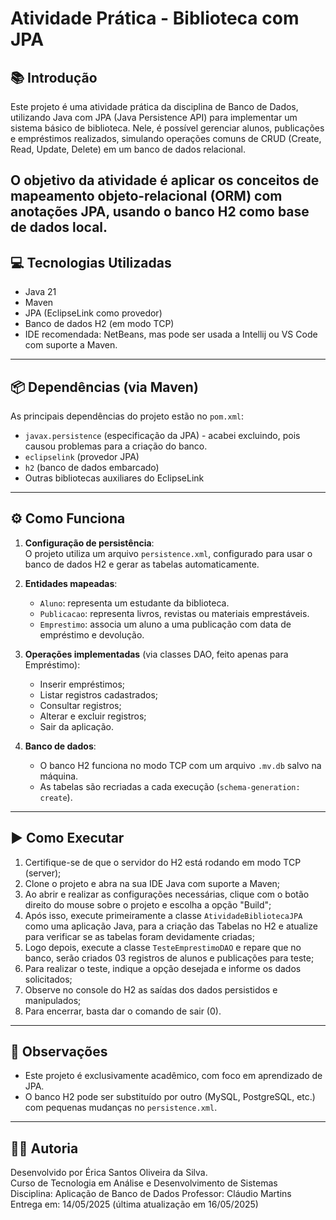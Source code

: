 # Atividade Prática - Biblioteca com JPA

## 📚 Introdução

Este projeto é uma atividade prática da disciplina de Banco de Dados, utilizando Java com JPA (Java Persistence API) para implementar um sistema básico de biblioteca. Nele, é possível gerenciar alunos, publicações e empréstimos realizados, simulando operações comuns de CRUD (Create, Read, Update, Delete) em um banco de dados relacional.

## O objetivo da atividade é aplicar os conceitos de **mapeamento objeto-relacional (ORM)** com **anotações JPA**, usando o banco **H2** como base de dados local.

## 💻 Tecnologias Utilizadas

- Java 21
- Maven
- JPA (EclipseLink como provedor)
- Banco de dados H2 (em modo TCP)
- IDE recomendada: NetBeans, mas pode ser usada a Intellij ou VS Code com suporte a Maven.

---

## 📦 Dependências (via Maven)

As principais dependências do projeto estão no `pom.xml`:

- `javax.persistence` (especificação da JPA) - acabei excluindo, pois causou problemas para a criação do banco.
- `eclipselink` (provedor JPA)
- `h2` (banco de dados embarcado)
- Outras bibliotecas auxiliares do EclipseLink

---

## ⚙️ Como Funciona

1. **Configuração de persistência**:  
   O projeto utiliza um arquivo `persistence.xml`, configurado para usar o banco de dados H2 e gerar as tabelas automaticamente.

2. **Entidades mapeadas**:

   - `Aluno`: representa um estudante da biblioteca.
   - `Publicacao`: representa livros, revistas ou materiais emprestáveis.
   - `Emprestimo`: associa um aluno a uma publicação com data de empréstimo e devolução.

3. **Operações implementadas** (via classes DAO, feito apenas para Empréstimo):

   - Inserir empréstimos;
   - Listar registros cadastrados;
   - Consultar registros;
   - Alterar e excluir registros;
   - Sair da aplicação.

4. **Banco de dados**:
   - O banco H2 funciona no modo TCP com um arquivo `.mv.db` salvo na máquina.
   - As tabelas são recriadas a cada execução (`schema-generation: create`).

---

## ▶️ Como Executar

1. Certifique-se de que o servidor do H2 está rodando em modo TCP (server);
2. Clone o projeto e abra na sua IDE Java com suporte a Maven;
3. Ao abrir e realizar as configurações necessárias, clique com o botão direito do mouse sobre o projeto e escolha a opção "Build";
4. Após isso, execute primeiramente a classe `AtividadeBibliotecaJPA` como uma aplicação Java, para a criação das Tabelas no H2 e atualize para verificar se as tabelas foram devidamente criadas;
5. Logo depois, execute a classe `TesteEmprestimoDAO` e repare que no banco, serão criados 03 registros de alunos e publicações para teste;
6. Para realizar o teste, indique a opção desejada e informe os dados solicitados;
7. Observe no console do H2 as saídas dos dados persistidos e manipulados;
8. Para encerrar, basta dar o comando de sair (0).

---

## 📝 Observações

- Este projeto é exclusivamente acadêmico, com foco em aprendizado de JPA.
- O banco H2 pode ser substituído por outro (MySQL, PostgreSQL, etc.) com pequenas mudanças no `persistence.xml`.

---

## 👩‍💻 Autoria

Desenvolvido por Érica Santos Oliveira da Silva.  
Curso de Tecnologia em Análise e Desenvolvimento de Sistemas  
Disciplina: Aplicação de Banco de Dados
Professor: Cláudio Martins  
Entrega em: 14/05/2025 (última atualização em 16/05/2025)
